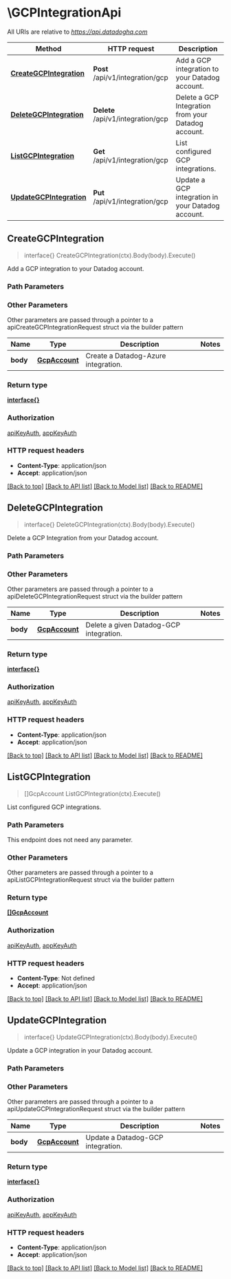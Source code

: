 # \GCPIntegrationApi

All URIs are relative to *https://api.datadoghq.com*

Method | HTTP request | Description
------------- | ------------- | -------------
[**CreateGCPIntegration**](GCPIntegrationApi.md#CreateGCPIntegration) | **Post** /api/v1/integration/gcp | Add a GCP integration to your Datadog account.
[**DeleteGCPIntegration**](GCPIntegrationApi.md#DeleteGCPIntegration) | **Delete** /api/v1/integration/gcp | Delete a GCP Integration from your Datadog account.
[**ListGCPIntegration**](GCPIntegrationApi.md#ListGCPIntegration) | **Get** /api/v1/integration/gcp | List configured GCP integrations.
[**UpdateGCPIntegration**](GCPIntegrationApi.md#UpdateGCPIntegration) | **Put** /api/v1/integration/gcp | Update a GCP integration in your Datadog account.



## CreateGCPIntegration

> interface{} CreateGCPIntegration(ctx).Body(body).Execute()

Add a GCP integration to your Datadog account.



### Path Parameters



### Other Parameters

Other parameters are passed through a pointer to a apiCreateGCPIntegrationRequest struct via the builder pattern


Name | Type | Description  | Notes
------------- | ------------- | ------------- | -------------
 **body** | [**GcpAccount**](GcpAccount.md) | Create a Datadog-Azure integration. | 

### Return type

[**interface{}**](interface{}.md)

### Authorization

[apiKeyAuth](../README.md#apiKeyAuth), [appKeyAuth](../README.md#appKeyAuth)

### HTTP request headers

- **Content-Type**: application/json
- **Accept**: application/json

[[Back to top]](#) [[Back to API list]](../README.md#documentation-for-api-endpoints)
[[Back to Model list]](../README.md#documentation-for-models)
[[Back to README]](../README.md)


## DeleteGCPIntegration

> interface{} DeleteGCPIntegration(ctx).Body(body).Execute()

Delete a GCP Integration from your Datadog account.



### Path Parameters



### Other Parameters

Other parameters are passed through a pointer to a apiDeleteGCPIntegrationRequest struct via the builder pattern


Name | Type | Description  | Notes
------------- | ------------- | ------------- | -------------
 **body** | [**GcpAccount**](GcpAccount.md) | Delete a given Datadog-GCP integration. | 

### Return type

[**interface{}**](interface{}.md)

### Authorization

[apiKeyAuth](../README.md#apiKeyAuth), [appKeyAuth](../README.md#appKeyAuth)

### HTTP request headers

- **Content-Type**: application/json
- **Accept**: application/json

[[Back to top]](#) [[Back to API list]](../README.md#documentation-for-api-endpoints)
[[Back to Model list]](../README.md#documentation-for-models)
[[Back to README]](../README.md)


## ListGCPIntegration

> []GcpAccount ListGCPIntegration(ctx).Execute()

List configured GCP integrations.



### Path Parameters

This endpoint does not need any parameter.

### Other Parameters

Other parameters are passed through a pointer to a apiListGCPIntegrationRequest struct via the builder pattern


### Return type

[**[]GcpAccount**](GCPAccount.md)

### Authorization

[apiKeyAuth](../README.md#apiKeyAuth), [appKeyAuth](../README.md#appKeyAuth)

### HTTP request headers

- **Content-Type**: Not defined
- **Accept**: application/json

[[Back to top]](#) [[Back to API list]](../README.md#documentation-for-api-endpoints)
[[Back to Model list]](../README.md#documentation-for-models)
[[Back to README]](../README.md)


## UpdateGCPIntegration

> interface{} UpdateGCPIntegration(ctx).Body(body).Execute()

Update a GCP integration in your Datadog account.



### Path Parameters



### Other Parameters

Other parameters are passed through a pointer to a apiUpdateGCPIntegrationRequest struct via the builder pattern


Name | Type | Description  | Notes
------------- | ------------- | ------------- | -------------
 **body** | [**GcpAccount**](GcpAccount.md) | Update a Datadog-GCP integration. | 

### Return type

[**interface{}**](interface{}.md)

### Authorization

[apiKeyAuth](../README.md#apiKeyAuth), [appKeyAuth](../README.md#appKeyAuth)

### HTTP request headers

- **Content-Type**: application/json
- **Accept**: application/json

[[Back to top]](#) [[Back to API list]](../README.md#documentation-for-api-endpoints)
[[Back to Model list]](../README.md#documentation-for-models)
[[Back to README]](../README.md)

